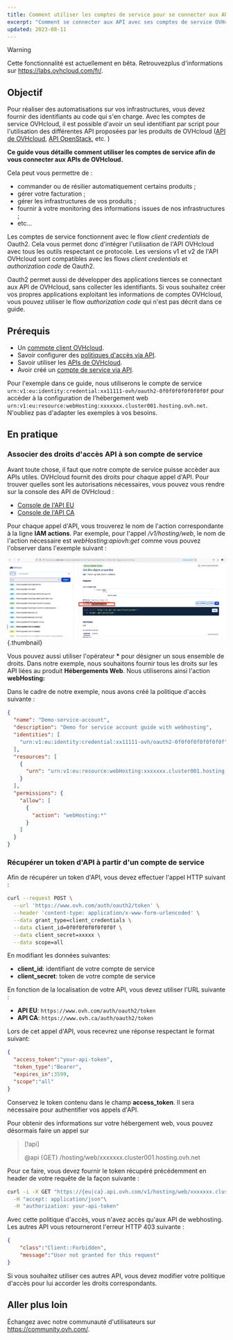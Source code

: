 ```yaml
---
title: Comment utiliser les comptes de service pour se connecter aux API de OVHcloud
excerpt: "Comment se connecter aux API avec ses comptes de service OVHcloud grâce au protocole Oauth2"
updated: 2023-08-11
---
```


> [!warning]
>
> Cette fonctionnalité est actuellement en bêta. Retrouvezplus d'informations sur <https://labs.ovhcloud.com/fr/>.
>

## Objectif

Pour réaliser des automatisations sur vos infrastructures, vous devez fournir des identifiants au code qui s'en charge. Avec les comptes de service OVHcloud, il est possible d'avoir un seul identifiant par script pour l'utilisation des différentes API proposées par les produits de OVHcloud ([API de OVHcloud](/pages/account/customer/console-preview), [API OpenStack](/pages/platform/public-cloud/starting_with_nova), etc. )

**Ce guide vous détaille comment utiliser les comptes de service afin de vous connecter aux APIs de OVHcloud.**

Cela peut vous permettre de :

- commander ou de résilier automatiquement certains produits ;
- gérer votre facturation ;
- gérer les infrastructures de vos produits ;
- fournir à votre monitoring des informations issues de nos infrastructures ;
- etc...

Les comptes de service fonctionnent avec le flow *client credentials* de Oauth2. Cela vous permet donc d'intégrer l'utilisation de l'API OVHcloud avec tous les outils respectant ce protocole. Les versions v1 et v2 de l'API OVHcloud sont compatibles avec les flows *client credentials* et *authorization code* de Oauth2.

Oauth2 permet aussi de développer des applications tierces se connectant aux API de OVHcloud, sans collecter les identifiants. Si vous souhaitez créer vos propres applications exploitant les informations de comptes OVHcloud, vous pouvez utiliser le flow *authorization code* qui n'est pas décrit dans ce guide.

## Prérequis

- Un [commpte client OVHcloud](/pages/account/customer/ovhcloud-account-creation).
- Savoir configurer des [politiques d'accès via API](/pages/account/customer/iam-policies-api).
- Savoir utiliser les [APIs de OVHcloud](/pages/account/api/first-steps).
- Avoir créé un [compte de service via API](/pages/account/policies/manage-service-account).

Pour l'exemple dans ce guide, nous utiliserons le compte de service `urn:v1:eu:identity:credential:xx11111-ovh/oauth2-0f0f0f0f0f0f0f0f` pour accéder à la configuration de l'hébergement web `urn:v1:eu:resource:webHosting:xxxxxxx.cluster001.hosting.ovh.net`. N'oubliez pas d'adapter les exemples à vos besoins.

## En pratique

### Associer des droits d'accès API à son compte de service

Avant toute chose, il faut que notre compte de service puisse accèder aux APIs utiles. OVHcloud fournit des droits pour chaque appel d'API. Pour trouver quelles sont les autorisations nécessaires, vous pouvez vous rendre sur la console des API de OVHcloud :

- [Console de l'API EU](https://eu.api.ovh.com/console-preview/)
- [Console de l'API CA](https://ca.api.ovh.com/console-preview/)

Pour chaque appel d'API, vous trouverez le nom de l'action correspondante à la ligne **IAM actions**.
Par exemple, pour l'appel */v1/hosting/web*, le nom de l'action nécessaire est *webHosting:apiovh:get* comme vous pouvez l'observer dans l'exemple suivant :

![API](images/actions-in-console.png){.thumbnail}

Vous pouvez aussi utiliser l'opérateur **\*** pour désigner un sous ensemble de droits. Dans notre exemple, nous souhaitons fournir tous les droits sur les API liées au produit **Hébergements Web**. Nous utiliserons ainsi l'action **webHosting:**

Dans le cadre de notre exemple, nous avons créé la politique d'accès suivante : 

```json
{
  "name": "Demo-service-account",
  "description": "Demo for service account guide with webhosting",
  "identities": [
    "urn:v1:eu:identity:credential:xx11111-ovh/oauth2-0f0f0f0f0f0f0f0f"
  ],
  "resources": [
    {
      "urn": "urn:v1:eu:resource:webHosting:xxxxxxx.cluster001.hosting.ovh.net"
    }
  ],
  "permissions": {
    "allow": [
      {
        "action": "webHosting:*"
      }
    ]
  }
}
```

### Récupérer un token d'API à partir d'un compte de service

Afin de récupérer un token d'API, vous devez effectuer l'appel HTTP suivant :

```bash
curl --request POST \
  --url 'https://www.ovh.com/auth/oauth2/token' \
  --header 'content-type: application/x-www-form-urlencoded' \
  --data grant_type=client_credentials \
  --data client_id=0f0f0f0f0f0f0f0f \
  --data client_secret=xxxxx \
  --data scope=all
```

En modifiant les données suivantes: 

- **client_id**: identifiant de votre compte de service
- **client_secret**: token de votre compte de service

En fonction de la localisation de votre API, vous devez utiliser l'URL suivante : 

- **API EU**: `https://www.ovh.com/auth/oauth2/token`
- **API CA**: `https://www.ovh.ca/auth/oauth2/token`

Lors de cet appel d'API, vous recevrez une réponse respectant le format suivant:

```json
{
  "access_token":"your-api-token",
  "token_type":"Bearer",
  "expires_in":3599,
  "scope":"all"
}
```

Conservez le token contenu dans le champ **access_token**. Il sera nécessaire pour authentifier vos appels d'API.

Pour obtenir des informations sur votre hébergement web, vous pouvez désormais faire un appel sur 

> [!api]
>
> @api {GET} /hosting/web/xxxxxxx.cluster001.hosting.ovh.net
>

Pour ce faire, vous devez fournir le token récupéré précédemment en header de votre requête de la façon suivante :

```bash
curl -i -X GET "https://{eu|ca}.api.ovh.com/v1/hosting/web/xxxxxxx.cluster001.hosting.ovh.net" \
  -H "accept: application/json"\
  -H "authorization: your-api-token" 
```

Avec cette politique d'accès, vous n'avez accès qu'aux API de webhosting. Les autres API vous retourneront l'erreur HTTP 403 suivante :

```json
{
    "class":"Client::Forbidden",
    "message":"User not granted for this request"
}
```

Si vous souhaitez utiliser ces autres API, vous devez modifier votre politique d'accès pour lui accorder les droits correspondants.

## Aller plus loin

Échangez avec notre communauté d'utilisateurs sur <https://community.ovh.com/>.
